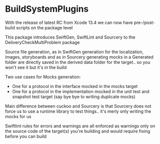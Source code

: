 # BuildSystemPlugins

With the release of latest RC from Xcode 13.4 we can now have pre-/post-build scripts on the package level

This package introduces SwiftGen, SwiftLint and Sourcery to the DeliveryCheckMultiProblem package

Source file generation, as in SwiftGen generation for the localization, images, storyboards and as in Sourcery generating mocks in a Generated folder are directly saved in the derived data folder for the target.. so you won't see it but it's in the build

Two use cases for Mocks generation:

- One for a protocol in the interface mocked in the mocks target
- One for a protocol in the implementation mocked in the unit test and snapshot test target (say bye bye to writing duplicate mocks)

Main difference between cuckoo and Sourcery is that Sourcery does not force us to use a runtime library to test things.. it's merly only writing the mocks for us

Swiftlint rules for errors and warnings are all enforced as warnings only on the source code of the target(s) you're building and would require fixing before you can build

